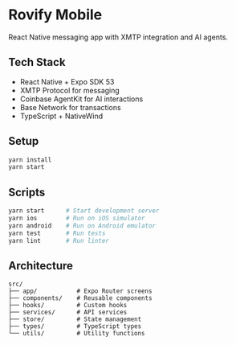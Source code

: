 # Rovify Mobile

React Native messaging app with XMTP integration and AI agents.

## Tech Stack

- React Native + Expo SDK 53
- XMTP Protocol for messaging
- Coinbase AgentKit for AI interactions
- Base Network for transactions
- TypeScript + NativeWind

## Setup

```bash
yarn install
yarn start
```

## Scripts

```bash
yarn start      # Start development server
yarn ios        # Run on iOS simulator
yarn android    # Run on Android emulator
yarn test       # Run tests
yarn lint       # Run linter
```

## Architecture

```
src/
├── app/           # Expo Router screens
├── components/    # Reusable components
├── hooks/         # Custom hooks
├── services/      # API services
├── store/         # State management
├── types/         # TypeScript types
└── utils/         # Utility functions
```
